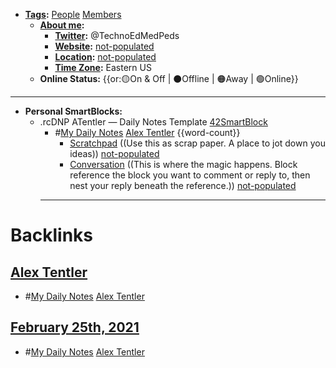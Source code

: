 - **[Tags](<Tags.md>):** [People](<People.md>) [Members](<Members.md>)
    - **[About me](<About me.md>):**
        - **[Twitter](<Twitter.md>):** @TechnoEdMedPeds
        - **[Website](<Website.md>):** [not-populated](<not-populated.md>) 
        - **[Location](<Location.md>):** [not-populated](<not-populated.md>)
        - **[Time Zone](<Time Zone.md>):** Eastern US
    - **Online Status:**  {{or:🟡On & Off | ⚫️Offline | 🟠Away | 🟢Online}}
- ---
- **Personal SmartBlocks:**
    - .rcDNP ATentler — Daily Notes Template [42SmartBlock](<42SmartBlock.md>)
        - #[My Daily Notes](<My Daily Notes.md>) [Alex Tentler](<Alex Tentler.md>) {{word-count}}
            - [Scratchpad](<Scratchpad.md>) ((Use this as scrap paper. A place to jot down you ideas)) [not-populated](<not-populated.md>)
            - [Conversation](<Conversation.md>) ((This is where the magic happens. Block reference the block you want to comment or reply to, then nest your reply beneath the reference.)) [not-populated](<not-populated.md>)
        - ---

# Backlinks
## [Alex Tentler](<Alex Tentler.md>)
- #[My Daily Notes](<My Daily Notes.md>) [Alex Tentler](<Alex Tentler.md>)

## [February 25th, 2021](<February 25th, 2021.md>)
- #[My Daily Notes](<My Daily Notes.md>) [Alex Tentler](<Alex Tentler.md>)


